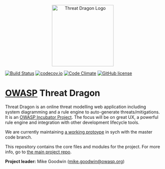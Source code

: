 <p align="center">
  <img src="http://mike-goodwin.github.io/owasp-threat-dragon/content/images/threatdragon_logo_image.svg" width="200" alt="Threat Dragon Logo"/>
</p>

[![Build Status](https://travis-ci.org/mike-goodwin/owasp-threat-dragon.svg?branch=master)](https://travis-ci.org/mike-goodwin/owasp-threat-dragon-core) [![codecov.io](http://codecov.io/github/mike-goodwin/owasp-threat-dragon-core/coverage.svg?branch=master)](http://codecov.io/github/mike-goodwin/owasp-threat-dragon-core?branch=master) [![Code Climate](https://codeclimate.com/github/mike-goodwin/owasp-threat-dragon-core/badges/gpa.svg?branch=master)](https://codeclimate.com/github/mike-goodwin/owasp-threat-dragon-core) [![GitHub license](https://img.shields.io/github/license/mike-goodwin/owasp-threat-dragon.svg)](LICENSE.txt)

# [OWASP](https://www.owasp.org) Threat Dragon #

Threat Dragon is an online threat modelling web application including system diagramming and a rule engine to auto-generate threats/mitigations. It is an [OWASP Incubator Project](https://www.owasp.org/index.php/OWASP_Threat_Dragon). The focus will be on great UX, a powerful rule engine and integration with other development lifecycle tools.

We are currently maintaining [a working protoype](http://threatdragon.azurewebsites.net/#/) in sych with the master code branch.

This repository contains the core files and modules for the project. For more info, go to [the main project repo](https://github.com/mike-goodwin/owasp-threat-dragon).

**Project leader:** Mike Goodwin (mike.goodwin@owasp.org)
